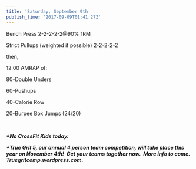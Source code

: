 ```yaml
---
title: 'Saturday, September 9th'
publish_time: '2017-09-09T01:41:27Z'
---
```


Bench Press 2-2-2-2-2\@90% 1RM

Strict Pullups (weighted if possible) 2-2-2-2-2

then,

12:00 AMRAP of:

80-Double Unders

60-Pushups

40-Calorie Row

20-Burpee Box Jumps (24/20)

 

***\*No CrossFit Kids today.***

***\*True Grit 5, our annual 4 person team competition, will take place
this year on November 4th!  Get your teams together now.  More info to
come. Truegritcomp.wordpress.com.***
